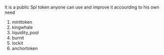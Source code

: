 It is a public Spl token anyone can use and improve it accourding to his own need


1) minttoken
2) kingwhale
3) liquidity_pool
4) burnit
5) lockit
6) anchortoken
